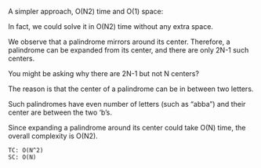 A simpler approach, O(N2) time and O(1) space:

In fact, we could solve it in O(N2) time without any extra space.

We observe that a palindrome mirrors around its center. Therefore, a palindrome can be expanded from its center, and there are only 2N-1 such centers.

You might be asking why there are 2N-1 but not N centers?

The reason is that the center of a palindrome can be in between two letters.

Such palindromes have even number of letters (such as “abba”) and their center are between the two ‘b’s.

Since expanding a palindrome around its center could take O(N) time, the overall complexity is O(N2).
    
    TC: O(N^2)
    SC: O(N)